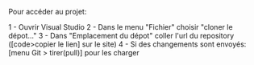 Pour accéder au projet:

1 - Ouvrir Visual Studio
2 - Dans le menu "Fichier" choisir "cloner le dépot..."
3 - Dans "Emplacement du dépot" coller l'url du repository ([code>copier le lien] sur le site)
4 - Si des changements sont envoyés: [menu Git > tirer(pull)] pour les charger
